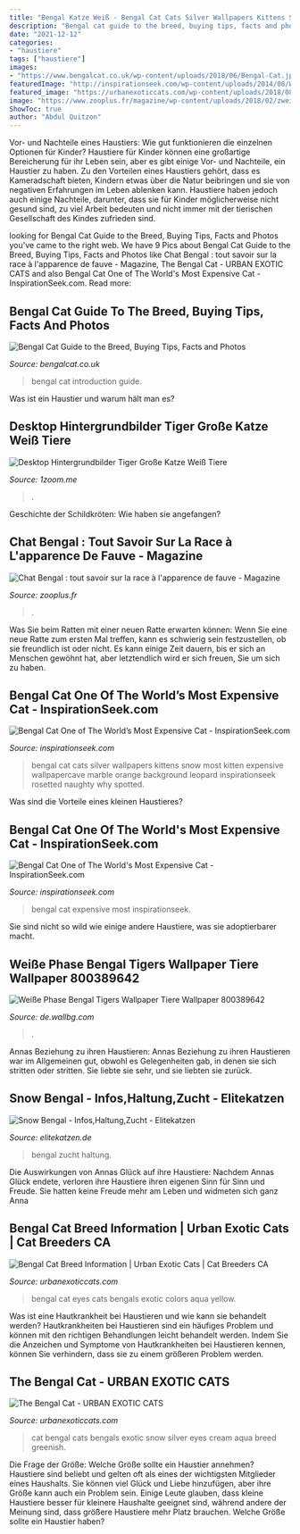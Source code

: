```yaml
---
title: "Bengal Katze Weiß - Bengal Cat Cats Silver Wallpapers Kittens Snow Most Kitten Expensive Wallpapercave Marble Orange Background Leopard Inspirationseek Rosetted Naughty Why Spotted"
description: "Bengal cat guide to the breed, buying tips, facts and photos"
date: "2021-12-12"
categories:
- "haustiere"
tags: ["haustiere"]
images:
- "https://www.bengalcat.co.uk/wp-content/uploads/2018/06/Bengal-Cat.jpg"
featuredImage: "http://inspirationseek.com/wp-content/uploads/2014/08/White-Bengal-Cat-Images.jpg"
featured_image: "https://urbanexoticcats.com/wp-content/uploads/2018/08/fullsizeoutput_6413.jpeg"
image: "https://www.zooplus.fr/magazine/wp-content/uploads/2018/02/zwei-bengal-katze-beide-farben.jpg"
ShowToc: true
author: "Abdul Quitzon"
---
```



Vor- und Nachteile eines Haustiers: Wie gut funktionieren die einzelnen Optionen für Kinder?
Haustiere für Kinder können eine großartige Bereicherung für ihr Leben sein, aber es gibt einige Vor- und Nachteile, ein Haustier zu haben. Zu den Vorteilen eines Haustiers gehört, dass es Kameradschaft bieten, Kindern etwas über die Natur beibringen und sie von negativen Erfahrungen im Leben ablenken kann. Haustiere haben jedoch auch einige Nachteile, darunter, dass sie für Kinder möglicherweise nicht gesund sind, zu viel Arbeit bedeuten und nicht immer mit der tierischen Gesellschaft des Kindes zufrieden sind.

	

		
looking for Bengal Cat Guide to the Breed, Buying Tips, Facts and Photos you've came to the right web. We have 9 Pics about Bengal Cat Guide to the Breed, Buying Tips, Facts and Photos like Chat Bengal : tout savoir sur la race à l&#039;apparence de fauve - Magazine, The Bengal Cat - URBAN EXOTIC CATS and also Bengal Cat One of The World&#039;s Most Expensive Cat - InspirationSeek.com. Read more:
		
    
## Bengal Cat Guide To The Breed, Buying Tips, Facts And Photos

<img loading=lazy src="https://www.bengalcat.co.uk/wp-content/uploads/2018/06/Bengal-Cat.jpg" onerror="this.onerror=null;this.src='https://tse4.mm.bing.net/th?id=OIP.5aQfn7-jWl7BEiR4HZ7D8QAAAA&amp;pid=15.1';" alt="Bengal Cat Guide to the Breed, Buying Tips, Facts and Photos">

_Source: bengalcat.co.uk_

>bengal cat introduction guide. 

	

Was ist ein Haustier und warum hält man es?

    
## Desktop Hintergrundbilder Tiger Große Katze Weiß Tiere

<img loading=lazy src="https://s1.1zoom.me/big0/244/341146-sepik.jpg" onerror="this.onerror=null;this.src='https://tse4.mm.bing.net/th?id=OIP.8wx3BM65EX0sdc9LJ_BLFwEsDG&amp;pid=15.1';" alt="Desktop Hintergrundbilder Tiger Große Katze Weiß Tiere">

_Source: 1zoom.me_

>. 

	

Geschichte der Schildkröten: Wie haben sie angefangen?

    
## Chat Bengal : Tout Savoir Sur La Race à L&#039;apparence De Fauve - Magazine

<img loading=lazy src="https://www.zooplus.fr/magazine/wp-content/uploads/2018/02/zwei-bengal-katze-beide-farben.jpg" onerror="this.onerror=null;this.src='https://tse2.mm.bing.net/th?id=OIP.zI7WUbzY7hVvRo9b0MJpgAHaDe&amp;pid=15.1';" alt="Chat Bengal : tout savoir sur la race à l&#039;apparence de fauve - Magazine">

_Source: zooplus.fr_

>. 

	

Was Sie beim Ratten mit einer neuen Ratte erwarten können: Wenn Sie eine neue Ratte zum ersten Mal treffen, kann es schwierig sein festzustellen, ob sie freundlich ist oder nicht. Es kann einige Zeit dauern, bis er sich an Menschen gewöhnt hat, aber letztendlich wird er sich freuen, Sie um sich zu haben.

    
## Bengal Cat One Of The World’s Most Expensive Cat - InspirationSeek.com

<img loading=lazy src="http://inspirationseek.com/wp-content/uploads/2014/08/White-Bengal-Cat-Images.jpg" onerror="this.onerror=null;this.src='https://tse1.mm.bing.net/th?id=OIP.fF9lqBGp_lN3FmCJeHPFBQHaFs&amp;pid=15.1';" alt="Bengal Cat One of The World’s Most Expensive Cat - InspirationSeek.com">

_Source: inspirationseek.com_

>bengal cat cats silver wallpapers kittens snow most kitten expensive wallpapercave marble orange background leopard inspirationseek rosetted naughty why spotted. 

	

Was sind die Vorteile eines kleinen Haustieres?

    
## Bengal Cat One Of The World&#039;s Most Expensive Cat - InspirationSeek.com

<img loading=lazy src="https://inspirationseek.com/wp-content/uploads/2014/08/White-Bengal-Cat-Wallpaper.jpg" onerror="this.onerror=null;this.src='https://tse3.mm.bing.net/th?id=OIP.8S-uNGk2KOVygutC3q7gXgHaE8&amp;pid=15.1';" alt="Bengal Cat One of The World&#039;s Most Expensive Cat - InspirationSeek.com">

_Source: inspirationseek.com_

>bengal cat expensive most inspirationseek. 

	

Sie sind nicht so wild wie einige andere Haustiere, was sie adoptierbarer macht.

    
## Weiße Phase Bengal Tigers Wallpaper Tiere Wallpaper 800389642

<img loading=lazy src="https://www.wallbg.com/wallpaper/1600x1200/2016/White-Phase-Bengal-Tigers-Wallpaper-Animals-Wallpaper-800389642.jpg" onerror="this.onerror=null;this.src='https://tse3.mm.bing.net/th?id=OIP.9EB_G5tJ-UgPGOk79jo3KQHaFj&amp;pid=15.1';" alt="Weiße Phase Bengal Tigers Wallpaper Tiere Wallpaper 800389642">

_Source: de.wallbg.com_

>. 

	

Annas Beziehung zu ihren Haustieren: Annas Beziehung zu ihren Haustieren war im Allgemeinen gut, obwohl es Gelegenheiten gab, in denen sie sich stritten oder stritten. Sie liebte sie sehr, und sie liebten sie zurück.

    
## Snow Bengal - Infos,Haltung,Zucht - Elitekatzen

<img loading=lazy src="https://elitekatzen.de/wp-content/uploads/2019/01/snow-bengal-kitten-nrw-web-e1556552642458.jpg" onerror="this.onerror=null;this.src='https://tse1.mm.bing.net/th?id=OIP.HDt-lj2jRsQj9UmTtEAr8QHaEK&amp;pid=15.1';" alt="Snow Bengal - Infos,Haltung,Zucht - Elitekatzen">

_Source: elitekatzen.de_

>bengal zucht haltung. 

	

Die Auswirkungen von Annas Glück auf ihre Haustiere: Nachdem Annas Glück endete, verloren ihre Haustiere ihren eigenen Sinn für Sinn und Freude. Sie hatten keine Freude mehr am Leben und widmeten sich ganz Anna

    
## Bengal Cat Breed Information | Urban Exotic Cats | Cat Breeders CA

<img loading=lazy src="https://urbanexoticcats.com/wp-content/uploads/2018/08/fullsizeoutput_6413.jpeg" onerror="this.onerror=null;this.src='https://tse3.mm.bing.net/th?id=OIP.MGw00YeU3kYho4a2tH27nQHaF5&amp;pid=15.1';" alt="Bengal Cat Breed Information | Urban Exotic Cats | Cat Breeders CA">

_Source: urbanexoticcats.com_

>bengal cat eyes cats bengals exotic colors aqua yellow. 

	

Was ist eine Hautkrankheit bei Haustieren und wie kann sie behandelt werden?
Hautkrankheiten bei Haustieren sind ein häufiges Problem und können mit den richtigen Behandlungen leicht behandelt werden. Indem Sie die Anzeichen und Symptome von Hautkrankheiten bei Haustieren kennen, können Sie verhindern, dass sie zu einem größeren Problem werden.

    
## The Bengal Cat - URBAN EXOTIC CATS

<img loading=lazy src="http://urbanexoticcats.com/wp-content/uploads/2018/08/image3_2-1.jpg" onerror="this.onerror=null;this.src='https://tse3.mm.bing.net/th?id=OIP.OjRITcjSh6laJOptwSeiyAHaFy&amp;pid=15.1';" alt="The Bengal Cat - URBAN EXOTIC CATS">

_Source: urbanexoticcats.com_

>cat bengal cats bengals exotic snow silver eyes cream aqua breed greenish. 

	

Die Frage der Größe: Welche Größe sollte ein Haustier annehmen?
Haustiere sind beliebt und gelten oft als eines der wichtigsten Mitglieder eines Haushalts. Sie können viel Glück und Liebe hinzufügen, aber ihre Größe kann auch ein Problem sein. Einige Leute glauben, dass kleine Haustiere besser für kleinere Haushalte geeignet sind, während andere der Meinung sind, dass größere Haustiere mehr Platz brauchen. Welche Größe sollte ein Haustier haben?

